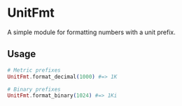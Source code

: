 # UnitFmt

A simple module for formatting numbers with a unit prefix.

## Usage

```elixir
# Metric prefixes
UnitFmt.format_decimal(1000) #=> 1K

# Binary prefixes
UnitFmt.format_binary(1024) #=> 1Ki
```
